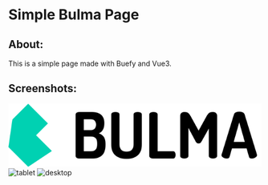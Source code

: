 # Simple Bulma Page

## About:

This is a simple page made with Buefy and Vue3.

## Screenshots:

![mobile](/simple-bulma-page/src/assets/bulma-logo.png)
![tablet]()
![desktop]()
